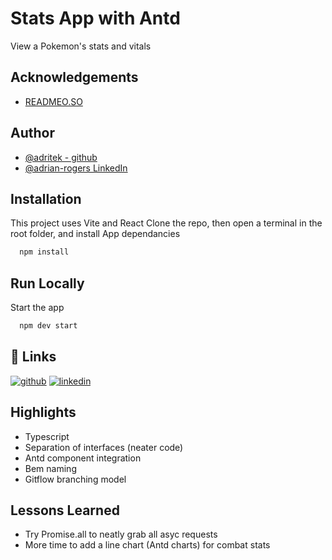 # Stats App with Antd

View a Pokemon's stats and vitals

## Acknowledgements

- [READMEO.SO](https://readme.so)

## Author

- [@adritek - github](https://www.github.com/adritek)
- [@adrian-rogers LinkedIn](https://www.linkedin.com/in/adrian-rogers/)

## Installation

This project uses Vite and React
Clone the repo, then open a terminal in the root folder, and install App dependancies

```bash
  npm install
```

## Run Locally

Start the app

```bash
  npm dev start
```

## 🔗 Links

[![github](https://img.shields.io/badge/github-000?style=for-the-badge&logo=ko-fi&logoColor=white)](https://github.com/adritek)
[![linkedin](https://img.shields.io/badge/linkedin-0A66C2?style=for-the-badge&logo=linkedin&logoColor=white)](https://www.linkedin.com/in/adrian-rogers/)

## Highlights

- Typescript
- Separation of interfaces (neater code)
- Antd component integration
- Bem naming
- Gitflow branching model

## Lessons Learned

- Try Promise.all to neatly grab all asyc requests
- More time to add a line chart (Antd charts) for combat stats
